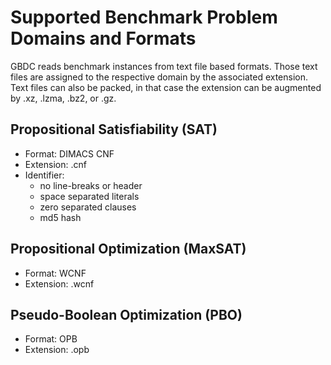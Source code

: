 # Supported Benchmark Problem Domains and Formats

GBDC reads benchmark instances from text file based formats.
Those text files are assigned to the respective domain by the associated extension.
Text files can also be packed, in that case the extension can be augmented by .xz, .lzma, .bz2, or .gz.

## Propositional Satisfiability (SAT)

* Format: DIMACS CNF
* Extension: .cnf
* Identifier:
  * no line-breaks or header
  * space separated literals
  * zero separated clauses
  * md5 hash

## Propositional Optimization (MaxSAT)

* Format: WCNF
* Extension: .wcnf

## Pseudo-Boolean Optimization (PBO)

* Format: OPB
* Extension: .opb
